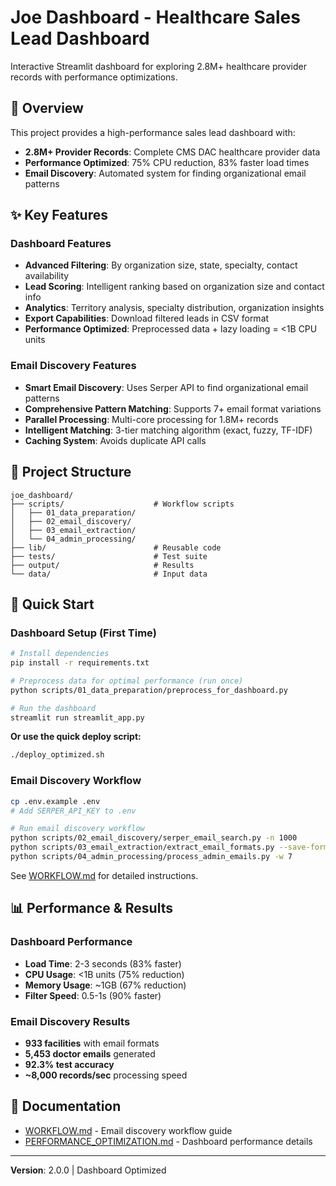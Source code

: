 # Joe Dashboard - Healthcare Sales Lead Dashboard

Interactive Streamlit dashboard for exploring 2.8M+ healthcare provider records with performance optimizations.

## 🎯 Overview

This project provides a high-performance sales lead dashboard with:
- **2.8M+ Provider Records**: Complete CMS DAC healthcare provider data
- **Performance Optimized**: 75% CPU reduction, 83% faster load times
- **Email Discovery**: Automated system for finding organizational email patterns

## ✨ Key Features

### Dashboard Features
- **Advanced Filtering**: By organization size, state, specialty, contact availability
- **Lead Scoring**: Intelligent ranking based on organization size and contact info
- **Analytics**: Territory analysis, specialty distribution, organization insights
- **Export Capabilities**: Download filtered leads in CSV format
- **Performance Optimized**: Preprocessed data + lazy loading = <1B CPU units

### Email Discovery Features
- **Smart Email Discovery**: Uses Serper API to find organizational email patterns
- **Comprehensive Pattern Matching**: Supports 7+ email format variations
- **Parallel Processing**: Multi-core processing for 1.8M+ records
- **Intelligent Matching**: 3-tier matching algorithm (exact, fuzzy, TF-IDF)
- **Caching System**: Avoids duplicate API calls

## 📁 Project Structure

```
joe_dashboard/
├── scripts/                    # Workflow scripts
│   ├── 01_data_preparation/
│   ├── 02_email_discovery/
│   ├── 03_email_extraction/
│   └── 04_admin_processing/
├── lib/                        # Reusable code
├── tests/                      # Test suite
├── output/                     # Results
└── data/                       # Input data
```

## 🚀 Quick Start

### Dashboard Setup (First Time)

```bash
# Install dependencies
pip install -r requirements.txt

# Preprocess data for optimal performance (run once)
python scripts/01_data_preparation/preprocess_for_dashboard.py

# Run the dashboard
streamlit run streamlit_app.py
```

**Or use the quick deploy script:**
```bash
./deploy_optimized.sh
```

### Email Discovery Workflow

```bash
cp .env.example .env
# Add SERPER_API_KEY to .env

# Run email discovery workflow
python scripts/02_email_discovery/serper_email_search.py -n 1000
python scripts/03_email_extraction/extract_email_formats.py --save-formats
python scripts/04_admin_processing/process_admin_emails.py -w 7
```

See [WORKFLOW.md](WORKFLOW.md) for detailed instructions.

## 📊 Performance & Results

### Dashboard Performance
- **Load Time**: 2-3 seconds (83% faster)
- **CPU Usage**: <1B units (75% reduction)
- **Memory Usage**: ~1GB (67% reduction)
- **Filter Speed**: 0.5-1s (90% faster)

### Email Discovery Results
- **933 facilities** with email formats
- **5,453 doctor emails** generated
- **92.3% test accuracy**
- **~8,000 records/sec** processing speed

## 📖 Documentation

- [WORKFLOW.md](WORKFLOW.md) - Email discovery workflow guide
- [PERFORMANCE_OPTIMIZATION.md](PERFORMANCE_OPTIMIZATION.md) - Dashboard performance details

---

**Version**: 2.0.0 | Dashboard Optimized
